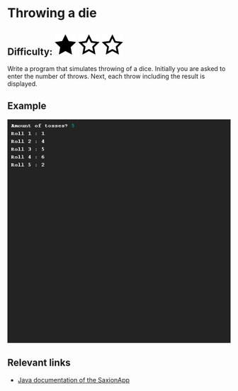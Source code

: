 # Throwing a die
## Difficulty: ![Filled](../resources/star-filled.svg) ![Outlined](../resources/star-outlined.svg) ![Outlined](../resources/star-outlined.svg) 

Write a program that simulates throwing of a dice. Initially you are asked to enter the number of throws. Next, each throw including the result is displayed.

## Example
![Example](sample_output.png)

## Relevant links
* [Java documentation of the SaxionApp](https://saxionapp.hboictlab.nl/nl/saxion/app/SaxionApp.html)
